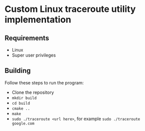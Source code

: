 # Custom Linux traceroute utility implementation

## Requirements
- Linux
- Super user privileges

## Building
Follow these steps to run the program:
- Clone the repository
- `mkdir build`
- `cd build`
- `cmake ..`
- `make`
- `sudo ./traceroute <url here>`, for example `sudo ./traceroute google.com`
